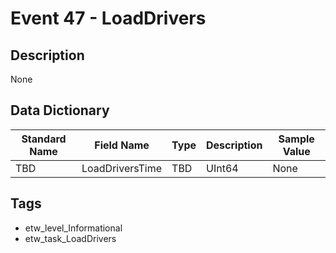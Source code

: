 # Event 47 - LoadDrivers

## Description
None

## Data Dictionary
|Standard Name|Field Name|Type|Description|Sample Value|
|---|---|---|---|---|
|TBD|LoadDriversTime|TBD|UInt64|None|None|

## Tags
* etw_level_Informational
* etw_task_LoadDrivers